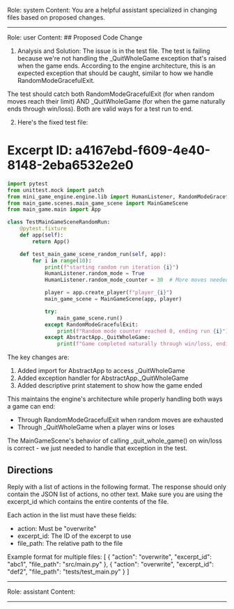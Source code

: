 Role: system
Content: You are a helpful assistant specialized in changing files based on proposed changes.
__________________
Role: user
Content: ## Proposed Code Change
1. Analysis and Solution:
The issue is in the test file. The test is failing because we're not handling the _QuitWholeGame exception that's raised when the game ends. According to the engine architecture, this is an expected exception that should be caught, similar to how we handle RandomModeGracefulExit.

The test should catch both RandomModeGracefulExit (for when random moves reach their limit) AND _QuitWholeGame (for when the game naturally ends through win/loss). Both are valid ways for a test run to end.

2. Here's the fixed test file:

# Excerpt ID: a4167ebd-f609-4e40-8148-2eba6532e2e0
```python main_game/tests/test_main_game_scene.py
import pytest
from unittest.mock import patch
from mini_game_engine.engine.lib import HumanListener, RandomModeGracefulExit, AbstractApp
from main_game.scenes.main_game_scene import MainGameScene
from main_game.main import App

class TestMainGameSceneRandomRun:
    @pytest.fixture
    def app(self):
        return App()

    def test_main_game_scene_random_run(self, app):
        for i in range(10):
            print(f"starting random run iteration {i}")
            HumanListener.random_mode = True
            HumanListener.random_mode_counter = 30  # More moves needed for battle scene

            player = app.create_player(f"player_{i}")
            main_game_scene = MainGameScene(app, player)

            try:
                main_game_scene.run()
            except RandomModeGracefulExit:
                print(f"Random mode counter reached 0, ending run {i}")
            except AbstractApp._QuitWholeGame:
                print(f"Game completed naturally through win/loss, ending run {i}")
```

The key changes are:
1. Added import for AbstractApp to access _QuitWholeGame
2. Added exception handler for AbstractApp._QuitWholeGame
3. Added descriptive print statement to show how the game ended

This maintains the engine's architecture while properly handling both ways a game can end:
- Through RandomModeGracefulExit when random moves are exhausted
- Through _QuitWholeGame when a player wins or loses

The MainGameScene's behavior of calling _quit_whole_game() on win/loss is correct - we just needed to handle that exception in the test.

## Directions
Reply with a list of actions in the following format. The response should only contain the JSON list of actions, no other text.
Make sure you are using the excerpt_id which contains the entire contents of the file.

Each action in the list must have these fields:
- action: Must be "overwrite"
- excerpt_id: The ID of the excerpt to use
- file_path: The relative path to the file

Example format for multiple files:
[
    {
        "action": "overwrite",
        "excerpt_id": "abc1",
        "file_path": "src/main.py"
    },
    {
        "action": "overwrite",
        "excerpt_id": "def2",
        "file_path": "tests/test_main.py"
    }
]
__________________
Role: assistant
Content: 
__________________
